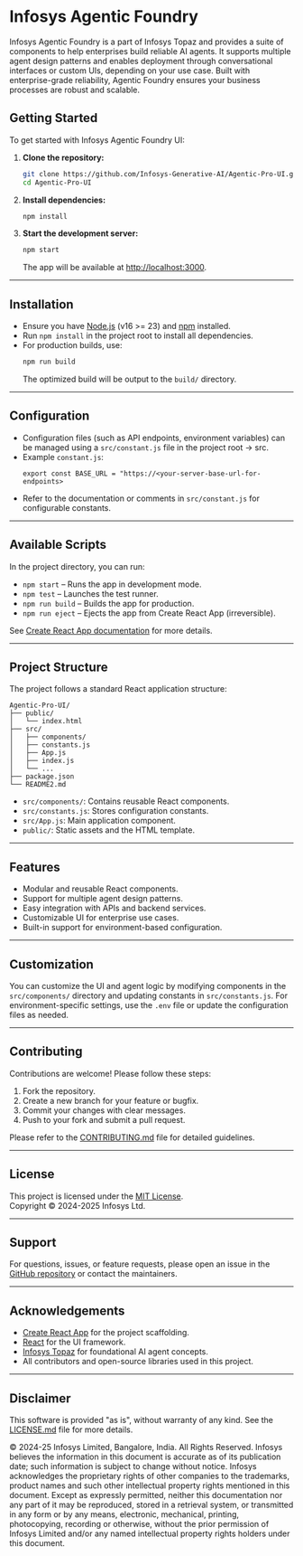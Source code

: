 # Infosys Agentic Foundry

Infosys Agentic Foundry is a part of Infosys Topaz and provides a suite of components to help enterprises build reliable AI agents. It supports multiple agent design patterns and enables deployment through conversational interfaces or custom UIs, depending on your use case. Built with enterprise-grade reliability, Agentic Foundry ensures your business processes are robust and scalable.

## Getting Started

To get started with Infosys Agentic Foundry UI:

1. **Clone the repository:**
   ```sh
   git clone https://github.com/Infosys-Generative-AI/Agentic-Pro-UI.git
   cd Agentic-Pro-UI
   ```

2. **Install dependencies:**
   ```sh
   npm install
   ```

3. **Start the development server:**
   ```sh
   npm start
   ```
   The app will be available at [http://localhost:3000](http://localhost:3000).

---

## Installation

- Ensure you have [Node.js](https://nodejs.org/) (v16 >= 23) and [npm](https://www.npmjs.com/) installed.
- Run `npm install` in the project root to install all dependencies.
- For production builds, use:
  ```sh
  npm run build
  ```
  The optimized build will be output to the `build/` directory.

---

## Configuration

- Configuration files (such as API endpoints, environment variables) can be managed using a `src/constant.js` file in the project root -> src.
- Example `constant.js`:
  ```
  export const BASE_URL = "https://<your-server-base-url-for-endpoints>
  ```
- Refer to the documentation or comments in `src/constant.js` for configurable constants.

---

## Available Scripts

In the project directory, you can run:

- `npm start` – Runs the app in development mode.
- `npm test` – Launches the test runner.
- `npm run build` – Builds the app for production.
- `npm run eject` – Ejects the app from Create React App (irreversible).

See [Create React App documentation](https://facebook.github.io/create-react-app/docs/getting-started) for more details.

---

## Project Structure

The project follows a standard React application structure:

```
Agentic-Pro-UI/
├── public/
│   └── index.html
├── src/
│   ├── components/
│   ├── constants.js
│   ├── App.js
│   ├── index.js
│   └── ...
├── package.json
└── README2.md
```
- `src/components/`: Contains reusable React components.
- `src/constants.js`: Stores configuration constants.
- `src/App.js`: Main application component.
- `public/`: Static assets and the HTML template.

---

## Features

- Modular and reusable React components.
- Support for multiple agent design patterns.
- Easy integration with APIs and backend services.
- Customizable UI for enterprise use cases.
- Built-in support for environment-based configuration.

---

## Customization

You can customize the UI and agent logic by modifying components in the `src/components/` directory and updating constants in `src/constants.js`. For environment-specific settings, use the `.env` file or update the configuration files as needed.

---

## Contributing

Contributions are welcome! Please follow these steps:

1. Fork the repository.
2. Create a new branch for your feature or bugfix.
3. Commit your changes with clear messages.
4. Push to your fork and submit a pull request.

Please refer to the [CONTRIBUTING.md](CONTRIBUTING.md) file for detailed guidelines.

---

## License

This project is licensed under the [MIT License](LICENSE.md).  
Copyright © 2024-2025 Infosys Ltd.

---

## Support

For questions, issues, or feature requests, please open an issue in the [GitHub repository](https://github.com/Infosys-Generative-AI/Agentic-Pro-UI/issues) or contact the maintainers.

---

## Acknowledgements

- [Create React App](https://create-react-app.dev/) for the project scaffolding.
- [React](https://react.dev/) for the UI framework.
- [Infosys Topaz](https://www.infosys.com/services/ai-automation/topaz.html) for foundational AI agent concepts.
- All contributors and open-source libraries used in this project.

---

## Disclaimer

This software is provided "as is", without warranty of any kind. See the [LICENSE.md](LICENSE.md) file for more details.

© 2024-25 Infosys Limited, Bangalore, India. All Rights Reserved. Infosys believes the information in this document is accurate as of its publication date; such information is subject to change without notice. Infosys acknowledges the proprietary rights of other companies to the trademarks, product names and such other intellectual property rights mentioned in this document. Except as expressly permitted, neither this documentation nor any part of it may be reproduced, stored in a retrieval system, or transmitted in any form or by any means, electronic, mechanical, printing, photocopying, recording or otherwise, without the prior permission of Infosys Limited and/or any named intellectual property rights holders under this document.
